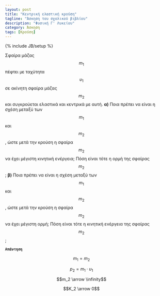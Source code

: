 ```yaml
---
layout: post
title: "Κεντρική ελαστική κρούση"
tagline: "Άσκηση του σχολικού βιβλίου"
description: "Φυσική Γ' Λυκείου"
category: Άσκηση
tags: [Κρούση]
---
```

{% include JB/setup %}


Σφαίρα μάζας $$m_1$$ πέφτει με ταχύτητα $$υ_1$$ σε ακίνητη σφαίρα μάζας $$m_2$$
και συγκρούεται ελαστικά και κεντρικά με αυτή. 
**α)** Ποια πρέπει να είναι η σχέση μεταξύ των $$m_1$$ και $$m_2$$, ώστε μετά
την κρούση η σφαίρα $$m_2$$ να έχει μέγιστη κινητική ενέργεια; Πόση είναι τότε
η ορμή της σφαίρας $$m_2$$;
**β)** Ποια πρέπει να είναι η σχέση μεταξύ των $$m_1$$ και $$m_2$$, ώστε μετά
την κρούση η σφαίρα $$m_2$$ να έχει μέγιστη ορμή; Πόση είναι τότε η κινητική
ενέργεια της σφαίρας $$m_2$$;

**`Απάντηση`**

$$m_1 = m_2$$

$$p_2 = m_1 \cdot υ_1$$


$$m_2 \arrow \infinity$$

$$K_2 \arrow 0$$
